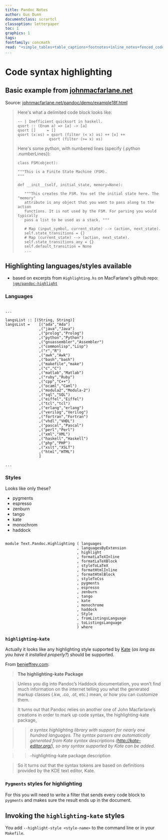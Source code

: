 ```yaml
---
title: Pandoc Notes
author: Gus Dunn
documentclass: scrartcl
classoption: letterpaper
toc: 1
graphics: 1
tags: 
fontfamily: concmath
read: "+simple_tables+table_captions+footnotes+inline_notes+fenced_code_blocks+fenced_code_attributes+fancy_lists+definition_lists+superscript+subscript+tex_math_dollars"
...
```



# Code syntax highlighting #

## Basic example from [johnmacfarlane.net](http://johnmacfarlane.net) ##

Source: [johnmacfarlane.net/pandoc/demo/example18f.html](http://johnmacfarlane.net/pandoc/demo/example18f.html)

>Here's what a delimited code block looks like:
>
>~~~~~~~~~~~~~~~~~~~~~~~~~~~~~~~~~~~~~~~~~~ {.haskell}
>-- | Inefficient quicksort in haskell.
>qsort :: (Enum a) => [a] -> [a]
>qsort []     = []
>qsort (x:xs) = qsort (filter (< x) xs) ++ [x] ++
>               qsort (filter (>= x) xs) 
>~~~~~~~~~~~~~~~~~~~~~~~~~~~~~~~~~~~~~~~~~~~~~~~~~~~~
>
>
>Here's some python, with numbered lines (specify {.python .numberLines}):
>
>```````` {.python .numberLines}
>class FSM(object):
>
>"""This is a Finite State Machine (FSM).
>"""
>
>def __init__(self, initial_state, memory=None):
>
>    """This creates the FSM. You set the initial state here. The "memory"
>    attribute is any object that you want to pass along to the action
>    functions. It is not used by the FSM. For parsing you would typically
>    pass a list to be used as a stack. """
>
>    # Map (input_symbol, current_state) --> (action, next_state).
>    self.state_transitions = {}
>    # Map (current_state) --> (action, next_state).
>    self.state_transitions_any = {}
>    self.default_transition = None
>    ...
>
>````````


## Highlighting languages/styles available ##

- based on excerpts from `Highlighting.hs` on MacFarlane's github repo: [`jgm/pandoc-highlight`](https://github.com/jgm/pandoc-highlight/blob/master/Text/Pandoc/Highlighting.hs)


### Languages ###

~~~~~~~~ {.haskell}

...

langsList :: [(String, String)]
langsList =    [("ada","Ada")
               ,("java","Java")
               ,("prolog","Prolog")
               ,("python","Python")
               ,("gnuassembler","Assembler")
               ,("commonlisp","Lisp")
               ,("r","R")
               ,("awk","Awk")
               ,("bash","bash")
               ,("makefile","make")
               ,("c","C")
               ,("matlab","Matlab")
               ,("ruby","Ruby")
               ,("cpp","C++")
               ,("ocaml","Caml")
               ,("modula2","Modula-2")
               ,("sql","SQL")
               ,("eiffel","Eiffel")
               ,("tcl","tcl")
               ,("erlang","erlang")
               ,("verilog","Verilog")
               ,("fortran","Fortran")
               ,("vhdl","VHDL")
               ,("pascal","Pascal")
               ,("perl","Perl")
               ,("xml","XML")
               ,("haskell","Haskell")
               ,("php","PHP")
               ,("xslt","XSLT")
               ,("html","HTML")
               ]

...

~~~~~~~~~~~~~~~~~~~

### Styles ###

Looks like only these?

- pygments
- espresso
- zenburn
- tango
- kate
- monochrom
- haddock

~~~~~~~~ {.haskell}

module Text.Pandoc.Highlighting ( languages
                                , languagesByExtension
                                , highlight
                                , formatLaTeXInline
                                , formatLaTeXBlock
                                , styleToLaTeX
                                , formatHtmlInline
                                , formatHtmlBlock
                                , styleToCss
                                , pygments
                                , espresso
                                , zenburn
                                , tango
                                , kate
                                , monochrome
                                , haddock
                                , Style
                                , fromListingsLanguage
                                , toListingsLanguage
                                ) where

~~~~~~~~~~~~~~~~~~~

### `highlighting-kate` ###


Actually it looks like any highlighting style supported by [Kate](http://kate-editor.org/) (_as long as you have it installed properly?_) should be supported.

From [benjeffrey.com](https://benjeffrey.com/pandoc-syntax-highlighting-css):

>__The highlighting-kate Package__

>Unless you dig into Pandoc’s Haddock documentation, you won’t find much information on the internet telling you what the generated markup classes (.kw, .co, .ot, etc.) mean, or how you can customize them.

>It turns out that Pandoc relies on another one of John Macfarlane’s creations in order to mark up code syntax, the highlighting-kate package,

>>_a syntax highlighting library with support for nearly one hundred languages. The syntax parsers are automatically generated from Kate syntax descriptions (http://kate-editor.org/), so any syntax supported by Kate can be added._

>>-highlighting-kate package description

>So it turns out that the syntax tokens are based on definitions provided by the KDE text editor, Kate.

### `Pygments` styles for highlighting ###

For this you will need to write a filter that sends every code block to `pygments` and makes sure the result ends up in the document.


## Invoking the `highlighting-kate` styles ##

You add `--highlight-style <style-name>` to the command line or in your `Makefile`.